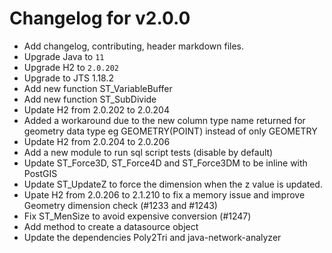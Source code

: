 # Changelog for v2.0.0

+ Add changelog, contributing, header markdown files.
+ Upgrade Java to `11`
+ Upgrade H2 to `2.0.202`
+ Upgrade to JTS 1.18.2
+ Add new function ST_VariableBuffer
+ Add new function ST_SubDivide
+ Update H2 from 2.0.202 to 2.0.204
+ Added a workaround due to the new column type name returned for geometry data type
eg GEOMETRY(POINT) instead of only GEOMETRY
+ Update H2 from 2.0.204 to 2.0.206
+ Add a new module to run sql script tests (disable by default)
+ Update ST_Force3D, ST_Force4D and ST_Force3DM to be inline with PostGIS
+ Update ST_UpdateZ to force the dimension when the z value is updated.
+ Upate H2 from 2.0.206 to 2.1.210 to fix a memory issue and improve Geometry dimension check
  (#1233 and #1243)
+ Fix ST_MenSize to avoid expensive conversion (#1247)
+ Add method to create a datasource object
+ Update the dependencies Poly2Tri and java-network-analyzer
